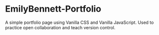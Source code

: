 # EmilyBennett-Portfolio
A simple portfolio page using Vanilla CSS and Vanilla JavaScript. Used to practice open collaboration and teach version control.

